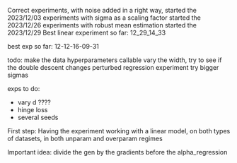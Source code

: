 Correct experiments, with noise added in a right way, started the 2023/12/03
experiments with sigma as a scaling factor started the 2023/12/26
experiments with robust mean estimation started the 2023/12/29
Best linear experiment so far: 12_29_14_33

best exp so far: 12-12-16-09-31

todo:
 make the data hyperparameters callable
 vary the width, try to see if the double descent changes
 perturbed regression experiment
 try bigger sigmas


exps to do:
 - vary d ????
 - hinge loss
 - several seeds

First step: Having the experiment working with a linear model, on both types of datasets, in both unparam and overparam regimes

Important idea: divide the gen by the gradients before the alpha_regression
